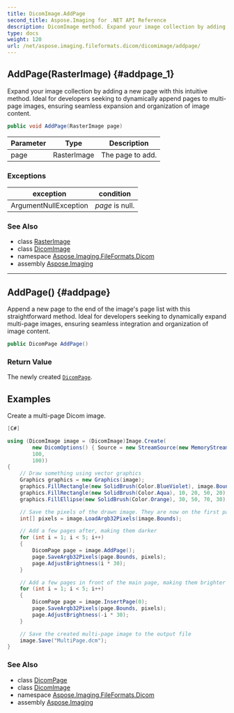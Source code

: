 ```yaml
---
title: DicomImage.AddPage
second_title: Aspose.Imaging for .NET API Reference
description: DicomImage method. Expand your image collection by adding a new page with this intuitive method. Ideal for developers seeking to dynamically append pages to multipage images ensuring seamless expansion and organization of image content
type: docs
weight: 120
url: /net/aspose.imaging.fileformats.dicom/dicomimage/addpage/
---
```

## AddPage(RasterImage) {#addpage_1}

Expand your image collection by adding a new page with this intuitive method. Ideal for developers seeking to dynamically append pages to multi-page images, ensuring seamless expansion and organization of image content.

```csharp
public void AddPage(RasterImage page)
```

| Parameter | Type | Description |
| --- | --- | --- |
| page | RasterImage | The page to add. |

### Exceptions

| exception | condition |
| --- | --- |
| ArgumentNullException | *page* is null. |

### See Also

* class [RasterImage](../../../aspose.imaging/rasterimage/)
* class [DicomImage](../)
* namespace [Aspose.Imaging.FileFormats.Dicom](../../dicomimage/)
* assembly [Aspose.Imaging](../../../)

---

## AddPage() {#addpage}

Append a new page to the end of the image's page list with this straightforward method. Ideal for developers seeking to dynamically expand multi-page images, ensuring seamless integration and organization of image content.

```csharp
public DicomPage AddPage()
```

### Return Value

The newly created [`DicomPage`](../../dicompage/).

## Examples

Create a multi-page Dicom image.

```csharp
[C#]

using (DicomImage image = (DicomImage)Image.Create(
        new DicomOptions() { Source = new StreamSource(new MemoryStream()) },
        100,
        100))
{
    // Draw something using vector graphics
    Graphics graphics = new Graphics(image);
    graphics.FillRectangle(new SolidBrush(Color.BlueViolet), image.Bounds);
    graphics.FillRectangle(new SolidBrush(Color.Aqua), 10, 20, 50, 20);
    graphics.FillEllipse(new SolidBrush(Color.Orange), 30, 50, 70, 30);

    // Save the pixels of the drawn image. They are now on the first page of the Dicom image.
    int[] pixels = image.LoadArgb32Pixels(image.Bounds);

    // Add a few pages after, making them darker
    for (int i = 1; i < 5; i++)
    {
        DicomPage page = image.AddPage();
        page.SaveArgb32Pixels(page.Bounds, pixels);
        page.AdjustBrightness(i * 30);
    }

    // Add a few pages in front of the main page, making them brighter
    for (int i = 1; i < 5; i++)
    {
        DicomPage page = image.InsertPage(0);
        page.SaveArgb32Pixels(page.Bounds, pixels);
        page.AdjustBrightness(-i * 30);
    }

    // Save the created multi-page image to the output file
    image.Save("MultiPage.dcm");
}
```

### See Also

* class [DicomPage](../../dicompage/)
* class [DicomImage](../)
* namespace [Aspose.Imaging.FileFormats.Dicom](../../dicomimage/)
* assembly [Aspose.Imaging](../../../)


